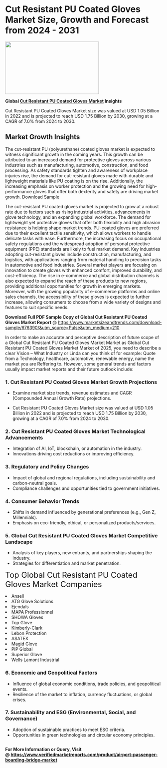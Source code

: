 <H1>Cut Resistant PU Coated Gloves Market Size, Growth and Forecast from 2024 - 2031</H1><img class="aligncenter size-medium wp-image-584254" src="https://thirdeyenews.in/wp-content/uploads/2024/09/Global-Market-Research-300x168.jpeg" alt="" width="300" height="168" /><p><strong>Global&nbsp;<a href="https://www.marketsizeandtrends.com/download-sample/676390/&amp;utm_source=Pulse&amp;utm_medium=210">Cut Resistant PU Coated Gloves Market</a> Insights</strong></p><p>Cut Resistant PU Coated Gloves Market size was valued at USD 1.05 Billion in 2022 and is projected to reach USD 1.75 Billion by 2030, growing at a CAGR of 7.0% from 2024 to 2030.</p><p><h2>Market Growth Insights</h2> The cut-resistant PU (polyurethane) coated gloves market is expected to witness significant growth in the coming years. This growth can be attributed to an increased demand for protective gloves across various industries such as manufacturing, automotive, construction, and food processing. As safety standards tighten and awareness of workplace injuries rise, the demand for cut-resistant gloves made with durable and lightweight materials like PU coating is on the rise. Additionally, the increasing emphasis on worker protection and the growing need for high-performance gloves that offer both dexterity and safety are driving market growth. Download Sample <p>The cut-resistant PU coated gloves market is projected to grow at a robust rate due to factors such as rising industrial activities, advancements in glove technology, and an expanding global workforce. The demand for lightweight yet protective gloves that offer both flexibility and high abrasion resistance is helping shape market trends. PU-coated gloves are preferred due to their excellent tactile sensitivity, which allows workers to handle delicate tasks with ease. Furthermore, the increasing focus on occupational safety regulations and the widespread adoption of personal protective equipment (PPE) standards are likely to fuel market demand. Key industries adopting cut-resistant gloves include construction, manufacturing, and logistics, with applications ranging from material handling to precision tasks in automotive and food industries. Several market players are focusing on innovation to create gloves with enhanced comfort, improved durability, and cost-efficiency. The rise in e-commerce and global distribution channels is also expected to expand the reach of these products to new regions, providing additional opportunities for growth in emerging markets. Moreover, with the growing popularity of e-commerce platforms and online sales channels, the accessibility of these gloves is expected to further increase, allowing consumers to choose from a wide variety of designs and features to suit specific needs. </p><p><span class=""><strong>Download Full PDF Sample Copy of Global Cut Resistant PU Coated Gloves Market Report</strong> @ <a href="https://www.marketsizeandtrends.com/download-sample/676390/&amp;utm_source=Pulse&amp;utm_medium=210" target="_blank">https://www.marketsizeandtrends.com/download-sample/676390/&amp;utm_source=Pulse&amp;utm_medium=210</a></span></p><p>In order to make an accurate and perceptive description of future scope of a Global&nbsp;Cut Resistant PU Coated Gloves Market Market as Global&nbsp;Cut Resistant PU Coated Gloves Market Market of 2025, you need to describe a clear Vision &ndash; What Industry or Linda can you think of for example: Quote from a Technology, healthcare, automotive, renewable energy, name the market you are Reffering to. However, some general trends and factors usually impact market reports and their future outlook include:</p><h3>1.&nbsp;<strong>Cut Resistant PU Coated Gloves Market Growth Projections</strong></h3><ul><li>Examine market size trends, revenue estimates and CAGR (Compounded Annual Growth Rate) projections.</li><li><p>Cut Resistant PU Coated Gloves Market size was valued at USD 1.05 Billion in 2022 and is projected to reach USD 1.75 Billion by 2030, growing at a CAGR of 7.0% from 2024 to 2030.</p></li></ul><h3>2.&nbsp;<strong>Cut Resistant PU Coated Gloves Market Technological Advancements</strong></h3><ul><li>Integration of AI, IoT, blockchain, or automation in the industry.</li><li>Innovations driving cost reductions or improving efficiency.</li></ul><h3>3.&nbsp;<strong>Regulatory and Policy Changes</strong></h3><ul><li>Impact of global and regional regulations, including sustainability and carbon-neutral goals.</li><li>Compliance challenges and opportunities tied to government initiatives.</li></ul><h3>4.&nbsp;<strong>Consumer Behavior Trends</strong></h3><ul><li>Shifts in demand influenced by generational preferences (e.g., Gen Z, Millennials).</li><li>Emphasis on eco-friendly, ethical, or personalized products/services.</li></ul><h3>5.&nbsp;<strong>Global Cut Resistant PU Coated Gloves Market Competitive Landscape</strong></h3><ul><li>Analysis of key players, new entrants, and partnerships shaping the industry.</li><li>Strategies for differentiation and market penetration.</li></ul><p data-pm-slice="1 1 []"><span style="color: inherit; font-family: inherit; font-size: 25px;">Top Global Cut Resistant PU Coated Gloves Market Companies</span></p><div class="" data-test-id=""><p><li>Ansell</li><li> ATG Glove Solutions</li><li> Ejendals</li><li> MAPA Professionnel</li><li> SHOWA Gloves</li><li> Top Glove</li><li> Kimberly-Clark</li><li> Lebon Protection</li><li> ASATEX</li><li> Magid Glove</li><li> PIP Global</li><li> Superior Glove</li><li> Wells Lamont Industrial</li></p></div><h3>6.&nbsp;<strong>Economic and Geopolitical Factors</strong></h3><ul><li>Influence of global economic conditions, trade policies, and geopolitical events.</li><li>Resilience of the market to inflation, currency fluctuations, or global crises.</li></ul><h3>7.&nbsp;<strong>Sustainability and ESG (Environmental, Social, and Governance)</strong></h3><ul><li>Adoption of sustainable practices to meet ESG criteria.</li><li>Opportunities in green technologies and circular economy principles.</li></ul><h2><strong style="font-size: 14px;">For More Information or Query, Visit @&nbsp;</strong><a style="background-color: #ffffff; font-size: 14px;" href="https://www.marketsizeandtrends.com/report/cut-resistant-pu-coated-gloves-market/" target="_blank">https://www.verifiedmarketreports.com/product/airport-passenger-boarding-bridge-market</a></h2>
